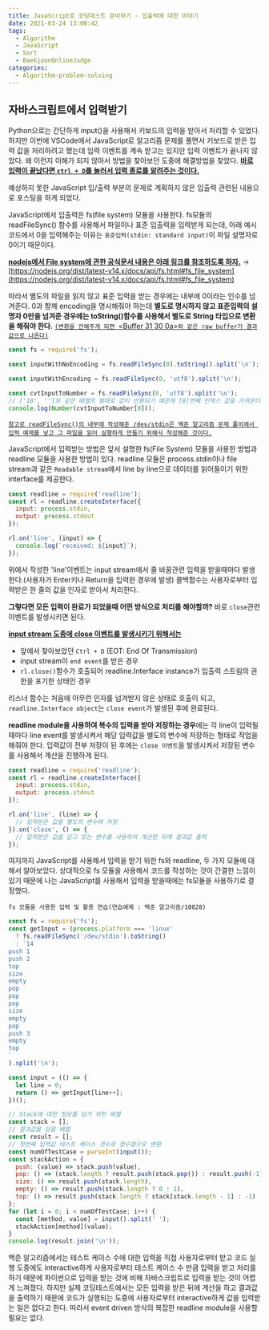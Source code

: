 ```yaml
---
title: JavaScript로 코딩테스트 준비하기 - 입출력에 대한 이야기
date: 2021-03-24 13:00:42
tags:
  - Algorithm
  - JavaScript
  - Sort
  - BaekjoonOnlineJudge
categories:
  - Algorithm-problem-solving
---
```


## 자바스크립트에서 입력받기

Python으로는 간단하게 input()을 사용해서 키보드의 입력을 받아서 처리할 수 있었다. 하지만 이번에 VSCode에서 JavaScript로 알고리즘 문제를 풀면서 키보드로 받은 입력 값을 처리하려고 했는데 입력 이벤트를 계속 받고는 있지만 입력 이벤트가 끝나지 않았다.
왜 이런지 이해가 되지 않아서 방법을 찾아보던 도중에 해결방법을 찾았다.
<ins>**바로 입력이 끝났다면 `ctrl + D`를 눌러서 입력 종료를 알려주는 것이다.**</ins>

예상하지 못한 JavaScript 입/출력 부분의 문제로 계획하지 않은 입출력 관련된 내용으로 포스팅을 하게 되었다.

JavaScript에서 입출력은 fs(file system) 모듈을 사용한다. fs모듈의 readFileSync() 함수를 사용해서 파일이나 표준 입출력을 입력받게 되는데, 아래 예시 코드에서 0을 입력해주는 이유는 `표준입력(stdin: standard input)`이 파일 설명자로 0이기 때문이다.

<ins><b>nodejs에서 File system에 관한 공식문서 내용은 아래 링크를 참조하도록 하자.</b></ins>
→ [https://nodejs.org/dist/latest-v14.x/docs/api/fs.html#fs_file_system](https://nodejs.org/dist/latest-v14.x/docs/api/fs.html#fs_file_system)

따라서 별도의 파일을 읽지 않고 표준 입력을 받는 경우에는 내부에 0이라는 인수를 넘겨준다. 0과 함께 encoding을 명시해줘야 하는데 <b>별도로 명시하지 않고 표준입력의 설명자 0만을 넘겨준 경우에는 toString()함수를 사용해서 별도로 String 타입으로 변환을 해줘야 한다.</b>
<ins>`(변환을 안해주게 되면 `<Buffer 31 30 0a>`와 같은 raw buffer가 결과값으로 나온다)`</ins>

```javascript
const fs = require('fs');

const inputWithNoEncoding = fs.readFileSync(0).toString().split('\n');

const inputWithEncoding = fs.readFileSync(0, 'utf8').split('\n');

const cvtInputToNumber = fs.readFileSync(0, 'utf8').split('\n');
// ['10', '']와 같은 배열의 형태로 값이 반환되기 때문에 [0]번째 인덱스 값을 가져온다.
console.log(Number(cvtInputToNumber[0]));
```

<ins>`참고로 readFileSync()의 내부에 작성해준 /dev/stdin은 백준 알고리즘 문제 풀이에서 입력 예제를 넣고 그 파일을 읽어 실행하게 만들기 위해서 작성해준 것이다.`</ins>

JavaScript에서 입력받는 방법은 앞서 설명한 fs(File System) 모듈을 사용한 방법과 readline 모듈을 사용한 방법이 있다.
readline 모듈은 process.stdin이나 file stream과 같은 `Readable stream`에서 line by line으로 데이터를 읽어들이기 위한 interface를 제공한다.

```javascript
const readline = require('readline');
const rl = readline.createInterface({
  input: process.stdin,
  output: process.stdout
});

rl.on('line', (input) => {
  console.log(`received: ${input}`);
});
```

<!-- more -->

위에서 작성한 'line'이벤트는 input stream에서 줄 바꿈관련 입력을 받을때마다 발생한다.(사용자가 Enter키나 Return을 입력한 경우에 발생)
콜백함수는 사용자로부터 입력받은 한 줄의 값을 인자로 받아서 처리한다.

<b>그렇다면 모든 입력이 완료가 되었을때 어떤 방식으로 처리를 해야할까?</b>
바로 `close`관련 이벤트를 발생시키면 된다.

<ins><b>input stream 도중에 close 이벤트를 발생시키기 위해서는</b></ins>

- 앞에서 찾아보았던 `Ctrl + D` (EOT: End Of Transmission)
- input stream이 `end event`를 받은 경우
- `rl.close()`함수가 호출되어 readline.Interface instance가 입출력 스트림의 권한을 포기한 상태인 경우

리스너 함수는 처음에 아무런 인자를 넘겨받지 않은 상태로 호출이 되고, `readline.Interface object`는 `close event`가 발생된 후에 완료된다.

**readline module을 사용하여 복수의 입력을 받아 저장하는 경우**에는 각 line이 입력될때마다 line event를 발생시켜서 해당 입력값을 별도의 변수에 저장하는 형태로 작업을 해줘야 한다.
입력값이 전부 저장이 된 후에는 `close 이벤트`을 발생시켜서 저장된 변수를 사용해서 계산을 진행하게 된다.

```javascript
const readline = require('readline');
const rl = readline.createInterface({
  input: process.stdin,
  output: process.stdout
});

rl.on('line', (line) => {
  // 입력받은 값을 별도의 변수에 저장
}).on('close', () => {
  // 입력받은 값을 담고 있는 변수를 사용하여 계산한 뒤에 결과값 출력
});
```

여지까지 JavaScript를 사용해서 입력을 받기 위한 fs와 readline, 두 가지 모듈에 대해서 알아보았다. 상대적으로 fs 모듈을 사용해서 코드를 작성하는 것이 간결한 느낌이 있기 때문에 나는 JavaScript를 사용해서 입력을 받을때에는 fs모듈을 사용하기로 결정했다.

`fs 모듈을 사용한 입력 및 활용 연습(연습예제 : 백준 알고리즘/10828)`

```javascript
const fs = require('fs');
const getInput = (process.platform === 'linux'
  ? fs.readFileSync('/dev/stdin').toString()
  : `14
push 1
push 2
top
size
empty
pop
pop
pop
size
empty
pop
push 3
empty
top
`
).split('\n');

const input = (() => {
  let line = 0;
  return () => getInput[line++];
})();

// Stack에 대한 정보를 담기 위한 배열
const stack = [];
// 결과값을 담을 배열
const result = [];
// 첫번째 입력값 테스트 케이스 갯수로 정수형으로 변환
const numOfTestCase = parseInt(input());
const stackAction = {
  push: (value) => stack.push(value),
  pop: () => (stack.length ? result.push(stack.pop()) : result.push(-1)),
  size: () => result.push(stack.length),
  empty: () => result.push(stack.length ? 0 : 1),
  top: () => result.push(stack.length ? stack[stack.length - 1] : -1)
};
for (let i = 0; i < numOfTestCase; i++) {
  const [method, value] = input().split(' ');
  stackAction[method](value);
}
console.log(result.join('\n'));
```

백준 알고리즘에서는 테스트 케이스 수에 대한 입력을 직접 사용자로부터 받고 코드 실행 도중에도 interactive하게 사용자로부터 테스트 케이스 수 만큼 입력을 받고 처리를 하기 때문에 파이썬으로 입력을 받는 것에 비해 자바스크립트로 입력을 받는 것이 어렵게 느껴졌다.
하지만 실제 코딩테스트에서는 모든 입력을 받은 뒤에 계산을 하고 결과값을 출력하기 때문에 코드가 실행되는 도중에 사용자로부터 interactive하게 값을 입력받는 일은 없다고 한다. 따라서 event driven 방식의 복잡한 readline module을 사용할 필요는 없다.
